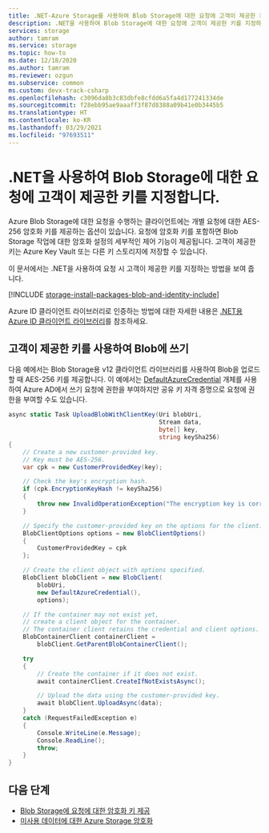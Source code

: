```yaml
---
title: .NET-Azure Storage를 사용하여 Blob Storage에 대한 요청에 고객이 제공한 키를 지정합니다.
description: .NET을 사용하여 Blob Storage에 대한 요청에 고객이 제공한 키를 지정하는 방법을 알아봅니다.
services: storage
author: tamram
ms.service: storage
ms.topic: how-to
ms.date: 12/18/2020
ms.author: tamram
ms.reviewer: ozgun
ms.subservice: common
ms.custom: devx-track-csharp
ms.openlocfilehash: c3096da8b3c83dbfe8cfdd6a5fa4d177241334de
ms.sourcegitcommit: f28ebb95ae9aaaff3f87d8388a09b41e0b3445b5
ms.translationtype: HT
ms.contentlocale: ko-KR
ms.lasthandoff: 03/29/2021
ms.locfileid: "97693511"
---
```

# <a name="specify-a-customer-provided-key-on-a-request-to-blob-storage-with-net"></a>.NET을 사용하여 Blob Storage에 대한 요청에 고객이 제공한 키를 지정합니다.

Azure Blob Storage에 대한 요청을 수행하는 클라이언트에는 개별 요청에 대한 AES-256 암호화 키를 제공하는 옵션이 있습니다. 요청에 암호화 키를 포함하면 Blob Storage 작업에 대한 암호화 설정의 세부적인 제어 기능이 제공됩니다. 고객이 제공한 키는 Azure Key Vault 또는 다른 키 스토리지에 저장할 수 있습니다.

이 문서에서는 .NET을 사용하여 요청 시 고객이 제공한 키를 지정하는 방법을 보여 줍니다.

[!INCLUDE [storage-install-packages-blob-and-identity-include](../../../includes/storage-install-packages-blob-and-identity-include.md)]

Azure ID 클라이언트 라이브러리로 인증하는 방법에 대한 자세한 내용은 [.NET용 Azure ID 클라이언트 라이브러리](/dotnet/api/overview/azure/identity-readme)를 참조하세요.

## <a name="use-a-customer-provided-key-to-write-to-a-blob"></a>고객이 제공한 키를 사용하여 Blob에 쓰기

다음 예에서는 Blob Storage용 v12 클라이언트 라이브러리를 사용하여 Blob을 업로드할 때 AES-256 키를 제공합니다. 이 예에서는 [DefaultAzureCredential](/dotnet/api/azure.identity.defaultazurecredential) 개체를 사용하여 Azure AD에서 쓰기 요청에 권한을 부여하지만 공유 키 자격 증명으로 요청에 권한을 부여할 수도 있습니다.

```csharp
async static Task UploadBlobWithClientKey(Uri blobUri,
                                          Stream data,
                                          byte[] key,
                                          string keySha256)
{
    // Create a new customer-provided key.
    // Key must be AES-256.
    var cpk = new CustomerProvidedKey(key);

    // Check the key's encryption hash.
    if (cpk.EncryptionKeyHash != keySha256)
    {
        throw new InvalidOperationException("The encryption key is corrupted.");
    }

    // Specify the customer-provided key on the options for the client.
    BlobClientOptions options = new BlobClientOptions()
    {
        CustomerProvidedKey = cpk
    };

    // Create the client object with options specified.
    BlobClient blobClient = new BlobClient(
        blobUri,
        new DefaultAzureCredential(),
        options);

    // If the container may not exist yet,
    // create a client object for the container.
    // The container client retains the credential and client options.
    BlobContainerClient containerClient =
        blobClient.GetParentBlobContainerClient();

    try
    {
        // Create the container if it does not exist.
        await containerClient.CreateIfNotExistsAsync();

        // Upload the data using the customer-provided key.
        await blobClient.UploadAsync(data);
    }
    catch (RequestFailedException e)
    {
        Console.WriteLine(e.Message);
        Console.ReadLine();
        throw;
    }
}
```

## <a name="next-steps"></a>다음 단계

- [Blob Storage에 요청에 대한 암호화 키 제공](encryption-customer-provided-keys.md)
- [미사용 데이터에 대한 Azure Storage 암호화](../common/storage-service-encryption.md)
